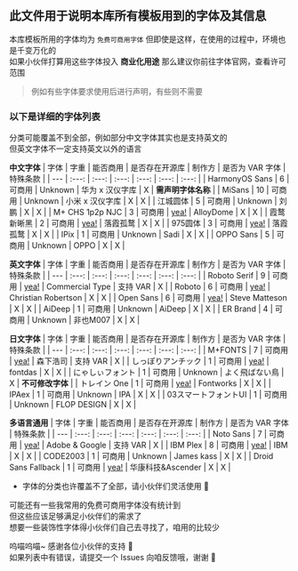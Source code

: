 ## 此文件用于说明本库所有模板用到的字体及其信息
本库模板所用的字体均为 `免费可商用字体` 但即使是这样，在使用的过程中，环境也是千变万化的  
如果小伙伴打算用这些字体投入 **商业化用途** 那么建议你前往字体官网，查看许可范围  
> 例如有些字体要求使用后进行声明，有些则不需要

### 以下是详细的字体列表
分类可能覆盖不到全部，例如部分中文字体其实也是支持英文的  
但英文字体不一定支持英文以外的语言

**中文字体**
| 字体 | 字重 | 能否商用 | 是否存在开源库 | 制作方 | 是否为 VAR 字体 | 特殊条款 |
| --- | :---: | :---: | :---: | :---: | :---: | :---: |
| HarmonyOS Sans | 6 | 可商用 | Unknown | 华为 x 汉仪字库 | Ⅹ | **需声明字体名称** |
| MiSans | 10 | 可商用 | Unknown | 小米 x 汉仪字库 | Ⅹ | Ⅹ |
| 江城圆体 | 5 | 可商用 | Unknown | 刘鹏 | Ⅹ | Ⅹ |
| M+ CHS 1p2p NJC | 3 | 可商用 | [yea!][Github-MCHS] | AlloyDome | Ⅹ | Ⅹ |
| 霞鹜新晰黑 | 2 | 可商用 | [yea!][Github-Lxgw] | 落霞孤鹜 | Ⅹ | Ⅹ |
| 975圆体 | 3 | 可商用 | [yea!][Github-975] | 落霞孤鹜 | Ⅹ | Ⅹ |
| IPix | 1 | 可商用 | Unknown | Sadi | Ⅹ | Ⅹ |
| OPPO Sans | 5 | 可商用 | Unknown | OPPO | Ⅹ | Ⅹ |

**英文字体**
| 字体 | 字重 | 能否商用 | 是否存在开源库 | 制作方 | 是否为 VAR 字体 | 特殊条款 |
| --- | :---: | :---: | :---: | :---: | :---: | :---: |
| Roboto Serif | 9 | 可商用 | [yea!][Github-roboto-s] | Commercial Type | 支持 VAR | Ⅹ |
| Roboto | 6 | 可商用 | [yea!][Github-roboto] | Christian Robertson | Ⅹ | Ⅹ |
| Open Sans | 6 | 可商用 | [yea!][Github-Open] | Steve Matteson | Ⅹ | Ⅹ |
| AiDeep | 1 | 可商用 | Unknown | AiDeep | Ⅹ | Ⅹ |
| ER Brand | 4 | 可商用 | Unknown | 非也M007 | Ⅹ | Ⅹ |

**日文字体**
| 字体 | 字重 | 能否商用 | 是否存在开源库 | 制作方 | 是否为 VAR 字体 | 特殊条款 |
| --- | :---: | :---: | :---: | :---: | :---: | :---: |
| M+FONTS | 7 | 可商用 | [yea!][Github-Mplus] | 森下浩司 | 支持 VAR | Ⅹ |
| しっぽりアンチック | 1 | 可商用 | [yea!][Github-しっぽりアンチック] | fontdas | Ⅹ | Ⅹ |
| にゃしぃフォント | 1 | 可商用 | Unknown | よく飛ばない鳥 | Ⅹ | **不可修改字体** |
| トレイン One | 1 | 可商用 | [yea!][Github-Train] | Fontworks | Ⅹ | Ⅹ |
| IPAex | 1 | 可商用 | Unknown | IPA | Ⅹ | Ⅹ |
| 03スマートフォントUI | 1 | 可商用 | Unknown | FLOP DESIGN | Ⅹ | Ⅹ |

**多语言通用**
| 字体 | 字重 | 能否商用 | 是否存在开源库 | 制作方 | 是否为 VAR 字体 | 特殊条款 |
| --- | :---: | :---: | :---: | :---: | :---: | :---: |
| Noto Sans | 7 | 可商用 | [yea!][Github-NotoSans] | Adobe & Google | 支持 VAR | Ⅹ |
| IBM Plex | 8 | 可商用 | [yea!][Github-IBM] | IBM | Ⅹ | Ⅹ |
| CODE2003 | 1 | 可商用 | Unknown | James kass | Ⅹ | Ⅹ |
| Droid Sans Fallback | 1 | 可商用 | [yea!][Github-Droid] | 华康科技&Ascender | Ⅹ | Ⅹ |

- 字体的分类也许覆盖不了全部，请小伙伴们灵活使用 🦫
  
可能还有一些我常用的免费可商用字体没有统计到  
但这些应该足够满足小伙伴们的需求了  
想要一些装饰性字体得小伙伴们自己去寻找了，咱用的比较少  

呜喵呜喵~ 感谢各位小伙伴的支持 🤘  
如果列表中有错误，请提交一个 Issues 向咱反馈哦，谢谢 🥰

<!--URL-->
[Github-roboto-s]: https://github.com/googlefonts/roboto-serif/
[Github-roboto]: https://github.com/googlefonts/roboto
[Github-Mplus]: https://github.com/coz-m/MPLUS_FONTS
[Github-MCHS]: https://github.com/AlloyDome/Mplus-CHS-1p2p-NJC
[Github-Lxgw]: https://github.com/lxgw/LxgwNewClearGothic
[Github-975]: https://github.com/lxgw/975maru
[Github-しっぽりアンチック]: https://github.com/fontdasu/ShipporiAntique
[Github-Open]: https://github.com/googlefonts/opensans
[Github-Train]: https://github.com/fontworks-fonts/Train
[Github-NotoSans]: https://github.com/adobe-fonts/source-han-sans
[Github-IBM]: https://github.com/IBM/plex/
[Github-Droid]: https://github.com/aosp-mirror/platform_frameworks_base/tree/master/data/fonts
